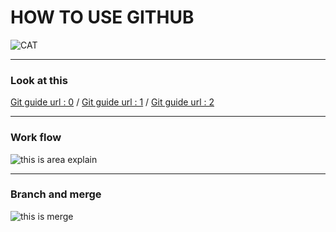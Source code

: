 # HOW TO USE GITHUB
![CAT](https://s-media-cache-ak0.pinimg.com/736x/dc/ef/3a/dcef3abedf0e0761203aaeb85886a6f3.jpg)
___

### Look at this
[Git guide url : 0](http://rogerdudler.github.io/git-guide/index.ja.html) /
[Git guide url : 1](http://blog.sixapart.jp/2014-03/mttips-02-what-is-git.html) /
[Git guide url : 2](https://git-scm.com/book/ja/v2)
___

### Work flow
![this is area explain](http://rogerdudler.github.io/git-guide/img/trees.png)  
___

### Branch and merge
![this is merge](http://rogerdudler.github.io/git-guide/img/branches.png)
